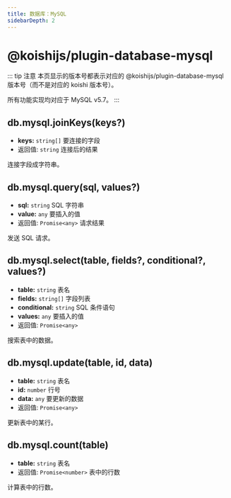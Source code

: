 ```yaml
---
title: 数据库：MySQL
sidebarDepth: 2
---
```


# @koishijs/plugin-database-mysql

::: tip 注意
本页显示的版本号都表示对应的 @koishijs/plugin-database-mysql 版本号（而不是对应的 koishi 版本号）。

所有功能实现均对应于 MySQL v5.7。
:::

## db.mysql.joinKeys(keys?)

- **keys:** `string[]` 要连接的字段
- 返回值: `string` 连接后的结果

连接字段成字符串。

## db.mysql.query(sql, values?)

- **sql:** `string` SQL 字符串
- **value:** `any` 要插入的值
- 返回值: `Promise<any>` 请求结果

发送 SQL 请求。

## db.mysql.select(table, fields?, conditional?, values?)

- **table:** `string` 表名
- **fields:** `string[]` 字段列表
- **conditional:** `string` SQL 条件语句
- **values:** `any` 要插入的值
- 返回值: `Promise<any>`

搜索表中的数据。

## db.mysql.update(table, id, data)

- **table:** `string` 表名
- **id:** `number` 行号
- **data:** `any` 要更新的数据
- 返回值: `Promise<any>`

更新表中的某行。

## db.mysql.count(table)

- **table:** `string` 表名
- 返回值: `Promise<number>` 表中的行数

计算表中的行数。
